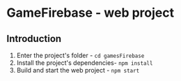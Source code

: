 # GameFirebase - web project

## Introduction

1. Enter the project's folder - `cd gamesFirebase` 
2. Install the project's dependencies- `npm install`
3. Build and start the web project - `npm start`
